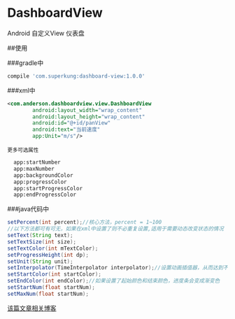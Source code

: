 # DashboardView
Android 自定义View 仪表盘

##使用

###gradle中

```Groovy
compile 'com.superkung:dashboard-view:1.0.0'
```
###xml中
```xml
<com.anderson.dashboardview.view.DashboardView
        android:layout_width="wrap_content"
        android:layout_height="wrap_content"
        android:id="@+id/panView"
        android:text="当前速度"
        app:Unit="m/s"/>
```
    更多可选属性
```xml
  app:startNumber
  app:maxNumber
  app:backgroundColor
  app:progressColor
  app:startProgressColor
  app:endProgressColor
```
###java代码中
```java
setPercent(int percent);//核心方法，percent = 1~100
//以下方法都可有可无，如果在xml中设置了则不必重复设置,适用于需要动态改变状态的情况
setText(String text);
setTextSize(int size);
setTextColor(int mTextColor);
setProgressHeight(int dp);
setUnit(String unit);
setInterpolator(TimeInterpolator interpolator);//设置动画插值器，从而达到不同的动画效果
setStartColor(int startColor);
setEndColor(int endColor);//如果设置了起始颜色和结束颜色，进度条会变成渐变色
setStartNum(float startNum);
setMaxNum(float startNum);
```

[该篇文章相关博客](http://blog.csdn.net/qq_17422503)  
